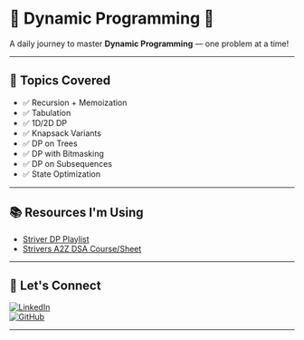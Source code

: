 # 🧠 Dynamic Programming 🚀  
A daily journey to master **Dynamic Programming** — one problem at a time!

---

## 🧩 Topics Covered

- ✅ Recursion + Memoization  
- ✅ Tabulation  
- ✅ 1D/2D DP  
- ✅ Knapsack Variants  
- ✅ DP on Trees  
- ✅ DP with Bitmasking  
- ✅ DP on Subsequences  
- ✅ State Optimization  
---

## 📚 Resources I'm Using

- [Striver DP Playlist](https://www.youtube.com/playlist?list=PLgUwDviBIf0qUlt5H_kiKYaNSqJ81PMMY)  
- [Strivers A2Z DSA Course/Sheet](https://takeuforward.org/strivers-a2z-dsa-course/strivers-a2z-dsa-course-sheet-2/#)  

---

## 💬 Let's Connect

[![LinkedIn](https://img.shields.io/badge/LinkedIn-blue?style=for-the-badge&logo=linkedin&logoColor=white)](https://www.linkedin.com/in/pradip-kumar-mukhi-416b33249)  
[![GitHub](https://img.shields.io/badge/GitHub-black?style=for-the-badge&logo=github&logoColor=white)](https://github.com/Pradip462)

---
